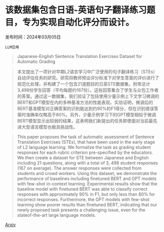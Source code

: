# 该数据集包含日语-英语句子翻译练习题目，专为实现自动化评分而设计。

发布时间：2024年03月05日

`LLM应用`

> Japanese-English Sentence Translation Exercises Dataset for Automatic Grading

> 本文提出了一项针对早期L2语言学习中广泛使用的句子翻译练习（STEs）自动评估任务的研究。研究将教师预设评分标准下对学生答案的评价进行了规范化处理，并构建了一个包含21道题目的日英STE数据集，附带总计3,498份学生回答（平均每题约167份）。这些回答集合了学生与众包工作者的答案。通过这一数据集，我们验证了包括使用少量示例上下文学习微调的BERT和GPT模型在内的多种基准方法的性能表现。实验证明，微调后的BERT基准模型对正确答案的识别能达到约90%的F1得分，但在识别错误答案时准确率仅略高于80%。另外，少量示例学习下的GPT模型相较于微调BERT模型显示出较弱的结果，这表明我们新提出的任务即使面对当前最先进大型语言模型也极具挑战性。

> This paper proposes the task of automatic assessment of Sentence Translation Exercises (STEs), that have been used in the early stage of L2 language learning. We formalize the task as grading student responses for each rubric criterion pre-specified by the educators. We then create a dataset for STE between Japanese and English including 21 questions, along with a total of 3, 498 student responses (167 on average). The answer responses were collected from students and crowd workers. Using this dataset, we demonstrate the performance of baselines including finetuned BERT and GPT models with few-shot in-context learning. Experimental results show that the baseline model with finetuned BERT was able to classify correct responses with approximately 90% in F1, but only less than 80% for incorrect responses. Furthermore, the GPT models with few-shot learning show poorer results than finetuned BERT, indicating that our newly proposed task presents a challenging issue, even for the stateof-the-art large language models.

[Arxiv](https://arxiv.org/abs/2403.03396)